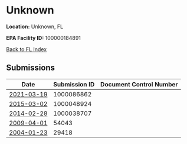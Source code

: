 # Unknown

**Location:** Unknown, FL

**EPA Facility ID:** 100000184891

[Back to FL Index](../../index.md)

## Submissions

| Date | Submission ID | Document Control Number |
|------|--------------|-------------------------|
| [2021-03-19](submissions/1000086862.md) | 1000086862 |  |
| [2015-03-02](submissions/1000048924.md) | 1000048924 |  |
| [2014-02-28](submissions/1000038707.md) | 1000038707 |  |
| [2009-04-01](submissions/54043.md) | 54043 |  |
| [2004-01-23](submissions/29418.md) | 29418 |  |
